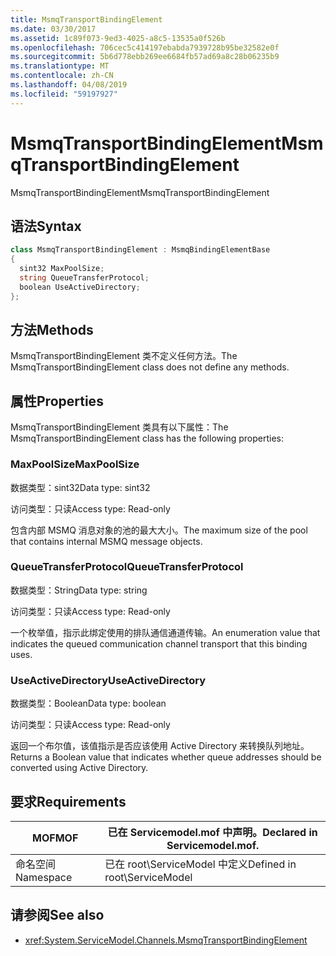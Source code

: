 ```yaml
---
title: MsmqTransportBindingElement
ms.date: 03/30/2017
ms.assetid: 1c89f073-9ed3-4025-a8c5-13535a0f526b
ms.openlocfilehash: 706cec5c414197ebabda7939728b95be32582e0f
ms.sourcegitcommit: 5b6d778ebb269ee6684fb57ad69a8c28b06235b9
ms.translationtype: MT
ms.contentlocale: zh-CN
ms.lasthandoff: 04/08/2019
ms.locfileid: "59197927"
---
```

# <a name="msmqtransportbindingelement"></a><span data-ttu-id="cad9d-102">MsmqTransportBindingElement</span><span class="sxs-lookup"><span data-stu-id="cad9d-102">MsmqTransportBindingElement</span></span>
<span data-ttu-id="cad9d-103">MsmqTransportBindingElement</span><span class="sxs-lookup"><span data-stu-id="cad9d-103">MsmqTransportBindingElement</span></span>  
  
## <a name="syntax"></a><span data-ttu-id="cad9d-104">语法</span><span class="sxs-lookup"><span data-stu-id="cad9d-104">Syntax</span></span>  
  
```csharp
class MsmqTransportBindingElement : MsmqBindingElementBase  
{  
  sint32 MaxPoolSize;  
  string QueueTransferProtocol;  
  boolean UseActiveDirectory;  
};  
```  
  
## <a name="methods"></a><span data-ttu-id="cad9d-105">方法</span><span class="sxs-lookup"><span data-stu-id="cad9d-105">Methods</span></span>  
 <span data-ttu-id="cad9d-106">MsmqTransportBindingElement 类不定义任何方法。</span><span class="sxs-lookup"><span data-stu-id="cad9d-106">The MsmqTransportBindingElement class does not define any methods.</span></span>  
  
## <a name="properties"></a><span data-ttu-id="cad9d-107">属性</span><span class="sxs-lookup"><span data-stu-id="cad9d-107">Properties</span></span>  
 <span data-ttu-id="cad9d-108">MsmqTransportBindingElement 类具有以下属性：</span><span class="sxs-lookup"><span data-stu-id="cad9d-108">The MsmqTransportBindingElement class has the following properties:</span></span>  
  
### <a name="maxpoolsize"></a><span data-ttu-id="cad9d-109">MaxPoolSize</span><span class="sxs-lookup"><span data-stu-id="cad9d-109">MaxPoolSize</span></span>  
 <span data-ttu-id="cad9d-110">数据类型：sint32</span><span class="sxs-lookup"><span data-stu-id="cad9d-110">Data type: sint32</span></span>  
  
 <span data-ttu-id="cad9d-111">访问类型：只读</span><span class="sxs-lookup"><span data-stu-id="cad9d-111">Access type: Read-only</span></span>  
  
 <span data-ttu-id="cad9d-112">包含内部 MSMQ 消息对象的池的最大大小。</span><span class="sxs-lookup"><span data-stu-id="cad9d-112">The maximum size of the pool that contains internal MSMQ message objects.</span></span>  
  
### <a name="queuetransferprotocol"></a><span data-ttu-id="cad9d-113">QueueTransferProtocol</span><span class="sxs-lookup"><span data-stu-id="cad9d-113">QueueTransferProtocol</span></span>  
 <span data-ttu-id="cad9d-114">数据类型：String</span><span class="sxs-lookup"><span data-stu-id="cad9d-114">Data type: string</span></span>  
  
 <span data-ttu-id="cad9d-115">访问类型：只读</span><span class="sxs-lookup"><span data-stu-id="cad9d-115">Access type: Read-only</span></span>  
  
 <span data-ttu-id="cad9d-116">一个枚举值，指示此绑定使用的排队通信通道传输。</span><span class="sxs-lookup"><span data-stu-id="cad9d-116">An enumeration value that indicates the queued communication channel transport that this binding uses.</span></span>  
  
### <a name="useactivedirectory"></a><span data-ttu-id="cad9d-117">UseActiveDirectory</span><span class="sxs-lookup"><span data-stu-id="cad9d-117">UseActiveDirectory</span></span>  
 <span data-ttu-id="cad9d-118">数据类型：Boolean</span><span class="sxs-lookup"><span data-stu-id="cad9d-118">Data type: boolean</span></span>  
  
 <span data-ttu-id="cad9d-119">访问类型：只读</span><span class="sxs-lookup"><span data-stu-id="cad9d-119">Access type: Read-only</span></span>  
  
 <span data-ttu-id="cad9d-120">返回一个布尔值，该值指示是否应该使用 Active Directory 来转换队列地址。</span><span class="sxs-lookup"><span data-stu-id="cad9d-120">Returns a Boolean value that indicates whether queue addresses should be converted using Active Directory.</span></span>  
  
## <a name="requirements"></a><span data-ttu-id="cad9d-121">要求</span><span class="sxs-lookup"><span data-stu-id="cad9d-121">Requirements</span></span>  
  
|<span data-ttu-id="cad9d-122">MOF</span><span class="sxs-lookup"><span data-stu-id="cad9d-122">MOF</span></span>|<span data-ttu-id="cad9d-123">已在 Servicemodel.mof 中声明。</span><span class="sxs-lookup"><span data-stu-id="cad9d-123">Declared in Servicemodel.mof.</span></span>|  
|---------|-----------------------------------|  
|<span data-ttu-id="cad9d-124">命名空间</span><span class="sxs-lookup"><span data-stu-id="cad9d-124">Namespace</span></span>|<span data-ttu-id="cad9d-125">已在 root\ServiceModel 中定义</span><span class="sxs-lookup"><span data-stu-id="cad9d-125">Defined in root\ServiceModel</span></span>|  
  
## <a name="see-also"></a><span data-ttu-id="cad9d-126">请参阅</span><span class="sxs-lookup"><span data-stu-id="cad9d-126">See also</span></span>

- <xref:System.ServiceModel.Channels.MsmqTransportBindingElement>
